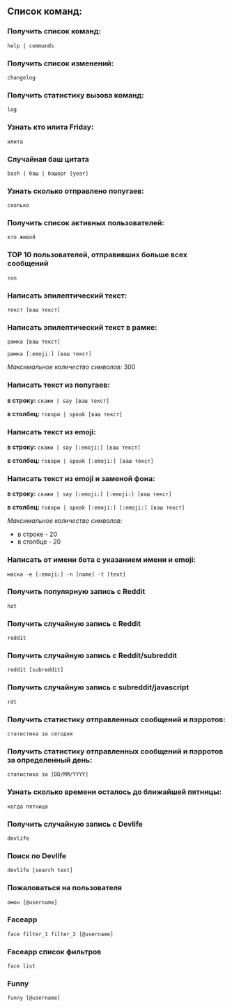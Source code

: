 ## Список команд:

### Получить список команд:
`help | commands`

### Получить список изменений:
`changelog`

### Получить статистику вызова команд:
`log`

### Узнать кто илита Friday:
`илита`

### Случайная баш цитата
`bash | баш | башорг [year]`

### Узнать сколько отправлено попугаев:
`сколько`

### Получить список активных пользователей:
`кто живой`

### TOP 10 пользователей, отправивших больше всех сообщений
`топ`

### Написать эпилептический текст:
`текст [ваш текст]`

### Написать эпилептический текст в рамке:
`рамка [ваш текст]`

`рамка [:emoji:] [ваш текст]`

*Максимальное количество символов:* 300


### Написать текст из попугаев:
**в строку:** `скажи | say [ваш текст]`

**в столбец:** `говори | speak [ваш текст]`

### Написать текст из emoji:
**в строку:** `скажи | say [:emoji:] [ваш текст]`

**в столбец:** `говори | speak [:emoji:] [ваш текст]`

### Написать текст из emoji и заменой фона:
**в строку:** `скажи | say [:emoji:] [:emoji:] [ваш текст]`

**в столбец:** `говори | speak [:emoji:] [:emoji:] [ваш текст]`

*Максимальное количество символов:*
- в строке - 20
- в столбце - 20

### Написать от имени бота с указанием имени и emoji:
`маска -e [:emoji:] -n [name] -t [text]`

### Получить популярную запись с Reddit
`hot`

### Получить случайную запись с Reddit
`reddit`

### Получить случайную запись с Reddit/subreddit
`reddit [subreddit]`

### Получить случайную запись с subreddit/javascript
`rdt`

### Получить статистику отправленных сообщений и пэрротов:
`статистика за сегодня`

### Получить статистику отправленных сообщений и пэрротов за определенный день:
`статистика за [DD/MM/YYYY]`

### Узнать сколько времени осталось до ближайшей пятницы:
`когда пятница`

### Получить случайную запись с Devlife
`devlife`

### Поиск по Devlife
`devlife [search text]`

### Пожаловаться на пользователя
`омон [@username]`

### Faceapp
`face filter_1 filter_2 [@username]`

### Faceapp список фильтров
`face list`

### Funny
`funny [@username]`

